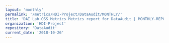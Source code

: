 ```yaml
---
layout: 'monthly'
permalink: '/metrics/HDI-Project/DataAudit/MONTHLY/'
title: 'DAI Lab OSS Metrics Metrics report for DataAudit | MONTHLY-REPORT-2018-10-26'
organization: 'HDI-Project'
repository: 'DataAudit'
current_date: '2018-10-26'
---
```

